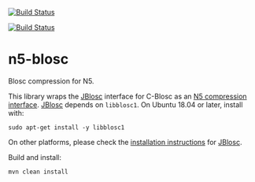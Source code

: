 [![Build Status](https://github.com/saalfeldlab/n5-blosc/actions/workflows/build.yml/badge.svg)](https://github.com/saalfeldlab/n5-blosc/actions/workflows/build.yml)

[![Build Status](https://github.com/saalfeldlab/n5-blosc/actions/workflows/build-main.yml/badge.svg)](https://github.com/saalfeldlab/n5-blosc/actions/workflows/build-main.yml)

# n5-blosc
Blosc compression for N5.

This library wraps the [JBlosc](https://github.com/lasersonlab/jblosc) interface for C-Blosc as an [N5 compression interface](https://github.com/saalfeldlab/n5/blob/master/src/main/java/org/janelia/saalfeldlab/n5/Compression.java).  [JBlosc](https://github.com/lasersonlab/jblosc) depends on `libblosc1`.  On Ubuntu 18.04 or later, install with:
```
sudo apt-get install -y libblosc1
```
On other platforms, please check the [installation instructions](https://github.com/lasersonlab/JBlosc/blob/master/README.md) for [JBlosc](https://github.com/lasersonlab/jblosc).

Build and install:
```
mvn clean install
```
